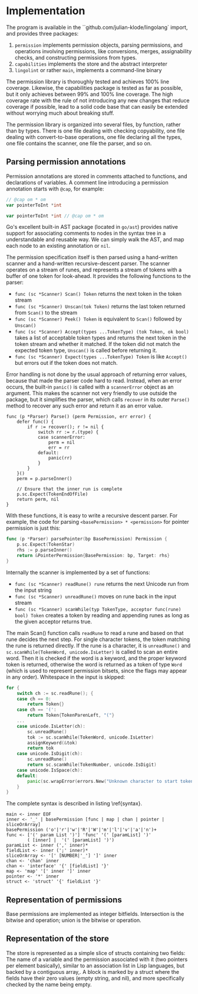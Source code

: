 # Implementation

The program is available in the ``github.com/julian-klode/lingolang` import, and provides three packages:

1. `permission` implements permission objects, parsing permissions, and operations involving permissions, like conversions, merges, assignability checks, and constructing permissions from types.
2. `capabilities` implements the store and the abstract interpreter
3. `lingolint` or rather `main`, implements a command-line binary

The permission library is thoroughly tested and achieves 100% line coverage. Likewise, the capabilities package is tested as far as possible, but it only achieves between 99% and 100% line coverage. The high coverage rate with the rule of not introducing any new changes that reduce coverage if possible, lead to a solid code base that can easily be extended without worrying much about breaking stuff.

The permission library is organized into several files, by function, rather than by types. There is one file dealing with checking copyability, one file dealing with convert-to-base operations, one file declaring all the types, one file contains the scanner, one file the parser, and so on.

## Parsing permission annotations
Permission annotations are stored in comments attached to functions, and declarations of variables. A comment line introducing a permission annotation starts with `@cap`, for example:

```go
// @cap om * om
var pointerToInt *int

var pointerToInt *int // @cap om * om
```

Go's excellent built-in AST package (located in `go/ast`) provides native support for associating comments to nodes in the syntax tree in a understandable and reusable way. We can simply walk the AST, and map each node to an existing annotation or `nil`.

The permission specification itself is then parsed using a hand-written scanner and a hand-written recursive-descent parser. The scanner operates on a stream of runes, and represents a stream of tokens with a buffer of one token for look-ahead. It provides the following functions to the parser:

* `func (sc *Scanner) Scan() Token` returns the next token in the token stream
* `func (sc *Scanner) Unscan(tok Token)` returns the last token returned from `Scan()` to the stream
* `func (sc *Scanner) Peek() Token` is equivalent to `Scan()` followed by `Unscan()`
* `func (sc *Scanner) Accept(types ...TokenType) (tok Token, ok bool)` takes a list of acceptable token types and returns the next token in the token stream and whether it matched. If the token did not match the expected token type, `Unscan()` is called before returning it.
* `func (sc *Scanner) Expect(types ...TokenType) Token` is like `Accept()` but errors out if the token does not match.

Error handling is not done by the usual approach of returning error values, because that made the parser code hard to read. Instead, when an error occurs, the built-in `panic()` is called with a `scannerError` object as an argument. This makes the scanner not very friendly to use outside the package, but it simplifies the parser, which calls `recover` in its outer `Parse()` method to recover any such error and return it as an error value.

```{#parse .go caption="The outer Parse() function of the parser" float=ht frame=tb}
func (p *Parser) Parse() (perm Permission, err error) {
	defer func() {
		if r := recover(); r != nil {
			switch rr := r.(type) {
			case scannerError:
				perm = nil
				err = rr
			default:
				panic(rr)
			}
		}
	}()
	perm = p.parseInner()

	// Ensure that the inner run is complete
	p.sc.Expect(TokenEndOfFile)
	return perm, nil
}
```

With these functions, it is easy to write a recursive descent parser. For example, the code for parsing `<basePermission> * <permission>` for pointer permission is just this:

```go
func (p *Parser) parsePointer(bp BasePermission) Permission {
	p.sc.Expect(TokenStar)
	rhs := p.parseInner()
	return &PointerPermission{BasePermission: bp, Target: rhs}
}
```

Internally the scanner is implemented by a set of functions:

* `func (sc *Scanner) readRune() rune` returns the next Unicode run from the input string
* `func (sc *Scanner) unreadRune()` moves on rune back in the input stream
* `func (sc *Scanner) scanWhile(typ TokenType, acceptor func(rune) bool) Token` creates a token by reading and appending runes as long as the given acceptor returns true.

The main Scan() function calls `readRune` to read a rune and based on that rune decides the next step. For single character tokens, the token matching the rune is returned directly. If the rune is a character, it is `unreadRune()`
and `sc.scanWhile(TokenWord, unicode.IsLetter)` is called to scan an entire word. Then it is checked if the word is a keyword, and the proper keyword token is returned, otherwise the word is returned as a token of type `Word` (which is used to represent permission bitsets, since the flags may appear in any order). Whitespace in the input is skipped:

```go
for {
    switch ch := sc.readRune(); {
    case ch == 0:
        return Token{}
    case ch == '(':
        return Token{TokenParenLeft, "("}
    ...
    case unicode.IsLetter(ch):
        sc.unreadRune()
        tok := sc.scanWhile(TokenWord, unicode.IsLetter)
        assignKeyword(&tok)
        return tok
    case unicode.IsDigit(ch):
        sc.unreadRune()
        return sc.scanWhile(TokenNumber, unicode.IsDigit)
    case unicode.IsSpace(ch):
    default:
        panic(sc.wrapError(errors.New("Unknown character to start token: " + string(ch))))
    }
}
```

The complete syntax is described in listing \ref{syntax}.

```{#syntax caption="Permission syntax" float=ht frame=tb}
main <- inner EOF
inner <- '_' | basePermission [func | map | chan | pointer | sliceOrArray]
basePermission ('o'|'r'|'w'|'R'|'W'|'m'|'l'|'v'|'a'|'n')+
func <- ['(' param List ')'] 'func' '(' [paramList] ')'
        ( [inner] |  '(' [paramList] ')')
paramList <- inner (',' inner)*
fieldList <- inner (';' inner)*
sliceOrArray <- '[' [NUMBER|'_'] ']' inner
chan <- 'chan' inner
chan <- 'interface' '{' [fieldList] '}'
map <- 'map' '[' inner ']' inner
pointer <- '*' inner
struct <- 'struct' '{' fieldList '}'
```

## Representation of permissions
Base permissions are implemented as integer bitfields. Intersection is the bitwise and operation; union is the bitwise or operation.

## Representation of the store

The store is represented as a simple slice of structs containing two fields: The name of a variable and the permission associated with it (two pointers per element basically), similar to an association list in Lisp languages, but backed by a contiguous array,.
A block is marked by a struct where the fields have their zero values (empty string, and nil), and more specifically checked by the name being empty.
